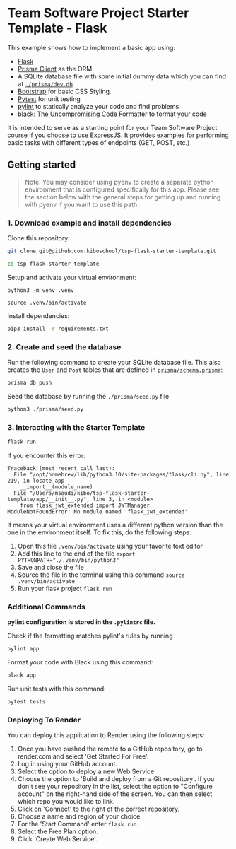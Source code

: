 # Team Software Project Starter Template - Flask

This example shows how to implement a basic app using:

- [Flask](https://flask.palletsprojects.com/en/3.0.x/) 
- [Prisma Client](https://prisma-client-py.readthedocs.io/en/stable/) as the ORM
- A SQLite database file with some initial dummy data which you can find at [`./prisma/dev.db`](./prisma/dev.db)
- [Bootstrap](https://getbootstrap.com/) for basic CSS Styling.
- [Pytest](https://docs.pytest.org/en/7.4.x/) for unit testing
- [pylint](https://pypi.org/project/pylint/) to statically analyze your code and find problems
- [black: The Uncompromising Code Formatter](https://pypi.org/project/black/) to format your code

It is intended to serve as a starting point for your Team Software Project course if you choose to use ExpressJS. It
provides examples for performing basic tasks with different types of endpoints (GET, POST, etc.)

## Getting started

> Note: You may consider using pyenv to create a separate python environment that is configured specifically for this
> app.  Please see the section below with the general steps for getting up and running with pyenv if you want to use
> this path.

### 1. Download example and install dependencies

Clone this repository:

```bash
git clone git@github.com:kiboschool/tsp-flask-starter-template.git

cd tsp-flask-starter-template

```

Setup and activate your virtual environment:

`python3 -m venv .venv`

`source .venv/bin/activate`

Install dependencies:

```bash
pip3 install -r requirements.txt
```

### 2. Create and seed the database

Run the following command to create your SQLite database file. This also creates the `User` and `Post` tables that are
defined in [`prisma/schema.prisma`](./prisma/schema.prisma):

```bash
prisma db push
```

Seed the database by running the `./prisma/seed.py` file

```bash
python3 ./prisma/seed.py
```

### 3. Interacting with the Starter Template

```bash
flask run
```

If you encounter this error:
```
Traceback (most recent call last):
  File "/opt/homebrew/lib/python3.10/site-packages/flask/cli.py", line 219, in locate_app
    __import__(module_name)
  File "/Users/msaudi/kibo/tsp-flask-starter-template/app/__init__.py", line 3, in <module>
    from flask_jwt_extended import JWTManager
ModuleNotFoundError: No module named 'flask_jwt_extended'
```
It means your virtual environment uses a different python version than the one in the environment itself. To fix this, do the following steps:

1. Open this file `.venv/bin/activate` using your favorite text editor
2. Add this line to the end of the file `export PYTHONPATH="./.venv/bin/python3"`
3. Save and close the file
4. Source the file in the terminal using this command `source .venv/bin/activate`
5. Run your flask project `flask run`

### Additional Commands

**pylint configuration is stored in the `.pylintrc` file.**

Check if the formatting matches pylint's rules by running

``` bash
pylint app
```

Format your code with Black using this command:

``` bash
black app
```

Run unit tests with this command:

```bash
pytest tests
```

### Deploying To Render

You can deploy this application to Render using the following steps:

1. Once you have pushed the remote to a GitHub repository, go to render.com and select 'Get Started For Free'.
2. Log in using your GitHub account.
3. Select the option to deploy a new Web Service
4. Choose the option to 'Build and deploy from a Git repository'.  If you don't see your repository in the list, select
   the option to "Configure account" on the right-hand side of the screen.  You can then select which repo you would
   like to link.
5. Click on 'Connect' to the right of the correct repository.
6. Choose a name and region of your choice.  
7. For the 'Start Command' enter `flask run`.
8. Select the Free Plan option.
9. Click 'Create Web Service'.
